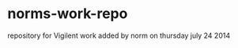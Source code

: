 norms-work-repo
===============

repository for Vigilent work
added by norm on thursday july 24 2014
